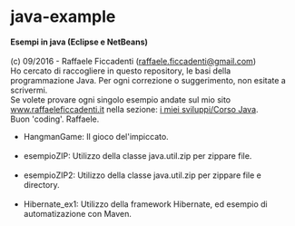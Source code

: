 # java-example
<strong>Esempi in java (Eclipse e NetBeans)</strong>
<br>
<br>
(c) 09/2016 - Raffaele Ficcadenti (raffaele.ficcadenti@gmail.com) <br>
Ho cercato di raccogliere in questo repository, le basi della programmazione Java.
Per ogni correzione o suggerimento, non esitate a scrivermi.<br>
Se volete provare ogni singolo esempio andate sul mio sito <a href="http://www.raffaeleficcadenti.it/">www.raffaeleficcadenti.it</a> nella sezione: <a href="https://www.raffaeleficcadenti.it">i miei sviluppi/Corso Java</a>.<br>
Buon 'coding'.
Raffaele.
<ul>
  <li>HangmanGame: Il gioco del'impiccato.</li>
  <br>
  <li>esempioZIP: Utilizzo della classe java.util.zip per zippare file.</li>
  <br>
  <li>esempioZIP2: Utilizzo della classe java.util.zip per zippare file e directory.</li>
  <br>
  <li>Hibernate_ex1: Utilizzo della framework Hibernate, ed esempio di automatizazione con Maven.</li>
</ul>

